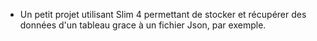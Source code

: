 - Un petit projet utilisant Slim 4 permettant de stocker et récupérer des données d'un tableau grace à un fichier Json, par exemple.
